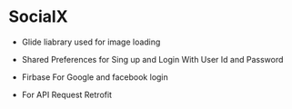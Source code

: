 # SocialX

* Glide liabrary used for image loading

* Shared Preferences for Sing up and Login With User Id and Password

* Firbase For Google and facebook login

* For API Request Retrofit

